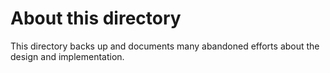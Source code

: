 # About this directory

This directory backs up and documents many abandoned efforts about the design and implementation.
